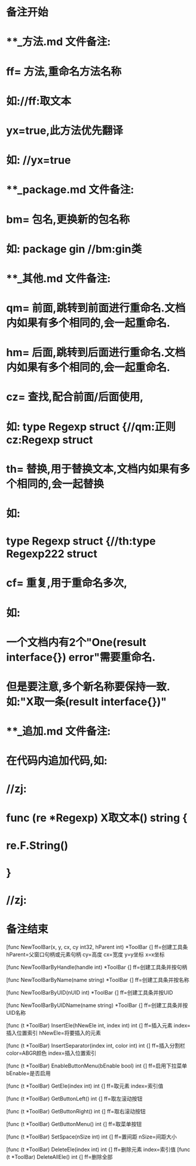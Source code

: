 # 备注开始
# **_方法.md 文件备注:
# ff= 方法,重命名方法名称
# 如://ff:取文本
#
# yx=true,此方法优先翻译
# 如: //yx=true

# **_package.md 文件备注:
# bm= 包名,更换新的包名称 
# 如: package gin //bm:gin类

# **_其他.md 文件备注:
# qm= 前面,跳转到前面进行重命名.文档内如果有多个相同的,会一起重命名.
# hm= 后面,跳转到后面进行重命名.文档内如果有多个相同的,会一起重命名.
# cz= 查找,配合前面/后面使用,
# 如: type Regexp struct {//qm:正则 cz:Regexp struct
#
# th= 替换,用于替换文本,文档内如果有多个相同的,会一起替换
# 如:
# type Regexp struct {//th:type Regexp222 struct
#
# cf= 重复,用于重命名多次,
# 如: 
# 一个文档内有2个"One(result interface{}) error"需要重命名.
# 但是要注意,多个新名称要保持一致. 如:"X取一条(result interface{})"

# **_追加.md 文件备注:
# 在代码内追加代码,如:
# //zj:
# func (re *Regexp) X取文本() string { 
# re.F.String()
# }
# //zj:
# 备注结束

[func NewToolBar(x, y, cx, cy int32, hParent int) *ToolBar {]
ff=创建工具条
hParent=父窗口句柄或元素句柄
cy=高度
cx=宽度
y=y坐标
x=x坐标

[func NewToolBarByHandle(handle int) *ToolBar {]
ff=创建工具条并按句柄

[func NewToolBarByName(name string) *ToolBar {]
ff=创建工具条并按名称

[func NewToolBarByUID(nUID int) *ToolBar {]
ff=创建工具条并按UID

[func NewToolBarByUIDName(name string) *ToolBar {]
ff=创建工具条并按UID名称

[func (t *ToolBar) InsertEle(hNewEle int, index int) int {]
ff=插入元素
index=插入位置索引
hNewEle=将要插入的元素

[func (t *ToolBar) InsertSeparator(index int, color int) int {]
ff=插入分割栏
color=ABGR颜色
index=插入位置索引

[func (t *ToolBar) EnableButtonMenu(bEnable bool) int {]
ff=启用下拉菜单
bEnable=是否启用

[func (t *ToolBar) GetEle(index int) int {]
ff=取元素
index=索引值

[func (t *ToolBar) GetButtonLeft() int {]
ff=取左滚动按钮

[func (t *ToolBar) GetButtonRight() int {]
ff=取右滚动按钮

[func (t *ToolBar) GetButtonMenu() int {]
ff=取菜单按钮

[func (t *ToolBar) SetSpace(nSize int) int {]
ff=置间距
nSize=间距大小

[func (t *ToolBar) DeleteEle(index int) int {]
ff=删除元素
index=索引值
[func (t *ToolBar) DeleteAllEle() int {]
ff=删除全部

